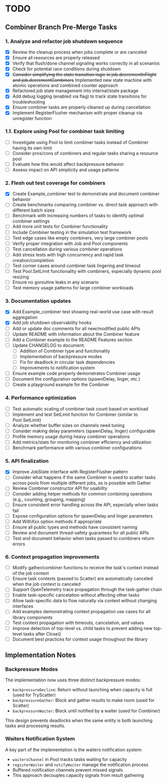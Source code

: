 # TODO

## Combiner Branch Pre-Merge Tasks

### 1. Analyze and refactor job shutdown sequence
- [x] Review the cleanup process when jobs complete or are canceled
- [x] Ensure all resources are properly released
- [x] Verify that flush/done channel signaling works correctly in all scenarios
- [x] Check for potential race conditions during shutdown
- [x] ~~Consider simplifying the state transition logic in job.decrementInFlight and job.decrementCombiners~~ Implemented new state machine with atomic operations and combined counter approach
- [x] Refactored job state management into internal/state package
- [x] Add debug logging (enabled via flag) to track state transitions for troubleshooting
- [x] Ensure combiner tasks are properly cleaned up during cancellation 
- [x] Implement RegisterFlusher mechanism with proper cleanup via unregister function

### 1.1. Explore using Pool for combiner task limiting
- [ ] Investigate using Pool to limit combiner tasks instead of Combiner having its own limit
- [ ] Consider pros/cons of combiners and regular tasks sharing a resource pool
- [ ] Evaluate how this would affect backpressure behavior
- [ ] Assess impact on API simplicity and usage patterns

### 2. Flesh out test coverage for combiners
- [x] Create Example_combiner test to demonstrate and document combiner behavior
- [ ] Create benchmarks comparing combiner vs. direct task approach with different batch sizes
- [ ] Benchmark with increasing numbers of tasks to identify optimal combiner settings
- [ ] Add more unit tests for Combiner functionality
- [ ] Include Combiner testing in the simulation test framework
- [ ] Test edge cases like empty combiners, very large combiner pools
- [ ] Verify proper integration with Job and Pool components
- [ ] Test cancellation during various combiner operations
- [ ] Add stress tests with high concurrency and rapid task creation/completion
- [ ] Test corner cases around combiner task lingering and timeout
- [ ] Test Pool.SetLimit functionality with combiners, especially dynamic pool resizing
- [ ] Ensure no goroutine leaks in any scenario
- [ ] Test memory usage patterns for large combiner workloads

### 3. Documentation updates
- [x] Add Example_combiner test showing real-world use case with result aggregation
- [x] Add job shutdown observability hooks
- [ ] Add or update doc comments for all new/modified public APIs
- [ ] Update README with information about the Combiner feature
- [ ] Add a Combiner example to the README Features section
- [ ] Update CHANGELOG to document:
  - [ ] Addition of Combiner type and functionality
  - [ ] Implementation of backpressure modes
  - [ ] Fix for deadlock in circular task dependencies
  - [ ] Improvements to notification system
- [ ] Ensure example code properly demonstrates Combiner usage
- [ ] Document the configuration options (spawnDelay, linger, etc.)
- [ ] Create a playground example for the Combiner

### 4. Performance optimization
- [ ] Test automatic scaling of combiner task count based on workload
- [ ] Implement and test SetLimit function for Combiner (similar to Pool.SetLimit)
- [ ] Analyze whether buffer sizes on channels need tuning
- [ ] Consider making delay parameters (spawnDelay, linger) configurable
- [ ] Profile memory usage during heavy combiner operations
- [ ] Add metrics/stats for monitoring combiner efficiency and utilization
- [ ] Benchmark performance with various combiner configurations

### 5. API finalization
- [x] Improve JobState interface with RegisterFlusher pattern
- [ ] Consider what happens if the same Combiner is used to scatter tasks across pools from multiple different jobs, as is possible with Gather
- [ ] Review Combiner constructor API for usability 
- [ ] Consider adding helper methods for common combining operations (e.g., counting, grouping, mapping)
- [ ] Ensure consistent error handling across the API, especially when tasks fail
- [ ] Expose configuration options for spawnDelay and linger parameters
- [ ] Add WithXxx option methods if appropriate
- [ ] Ensure all public types and methods have consistent naming
- [ ] Review and document thread-safety guarantees for all public APIs
- [ ] Test and document behavior when tasks passed to combiners return errors

### 6. Context propagation improvements
- [ ] Modify gather/combiner functions to receive the task's context instead of the job context
- [ ] Ensure task contexts (passed to Scatter) are automatically canceled when the job context is canceled
- [ ] Support OpenTelemetry trace propagation through the task-gather chain
- [ ] Enable task-specific cancelation without affecting other tasks
- [ ] Allow task-specific data to flow naturally via context without changing interfaces
- [ ] Add examples demonstrating context propagation use cases for all library components
- [ ] Test context propagation with timeouts, cancelation, and values
- [ ] Improve detection of top-level vs. child tasks to prevent adding new top-level tasks after Close()
- [ ] Document best practices for context usage throughout the library

## Implementation Notes

### Backpressure Modes
The implementation now uses three distinct backpressure modes:
- `backpressureDecline`: Return without launching when capacity is full (used for TryScatter)
- `backpressureGather`: Block and gather results to make room (used for Scatter)
- `backpressureWaiter`: Block until notified by a waiter (used for Combiner)

This design prevents deadlocks when the same entity is both launching tasks and processing results.

### Waiters Notification System
A key part of the implementation is the waiters notification system:
- `waitersChannel` in Pool tracks tasks waiting for capacity
- `registerWaiter` and `notifyWaiter` manage the notification process
- Buffered notification channels prevent missed signals
- This approach decouples capacity signals from result gathering
